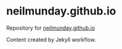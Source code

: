 # neilmunday.github.io

Repository for [neilmunday.github.io](https://neilmunday.github.io)

Content created by Jekyll workflow.
